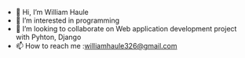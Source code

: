 - 👋 Hi, I’m William Haule
- 👀 I’m interested in programming
- 💞️ I’m looking to collaborate on Web application development project with Pyhton, Django
- 📫 How to reach me :williamhaule326@gmail.com
